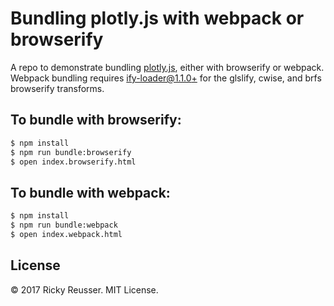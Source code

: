 # Bundling plotly.js with webpack or browserify

A repo to demonstrate bundling [plotly.js](https://github.com/plotly/plotly.js), either with browserify or webpack. Webpack bundling requires [ify-loader@1.1.0+](https://github.com/browserify/ify-loader) for the glslify, cwise, and brfs browserify transforms.

## To bundle with browserify:

```bash
$ npm install
$ npm run bundle:browserify
$ open index.browserify.html
```

## To bundle with webpack:

```bash
$ npm install
$ npm run bundle:webpack
$ open index.webpack.html
```

## License

&copy; 2017 Ricky Reusser. MIT License.


